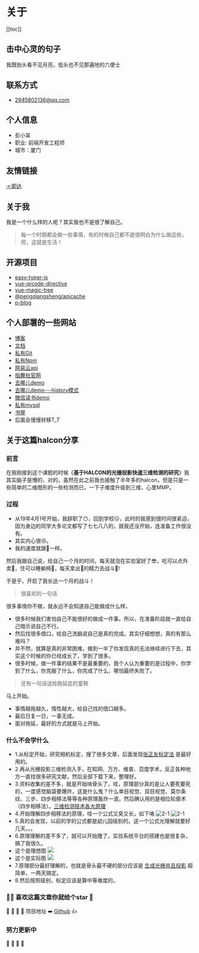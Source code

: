 # 关于

[[toc]]

## 击中心灵的句子 <Badge text="Hit"/>

<pqs-a-word>我既抬头看不见月亮，低头也不见那遍地的六便士</pqs-a-word>



## 联系方式
- [2945802136@qq.com](#联系方式)

## 个人信息

- 彭小呆
- 职业: 前端开发工程师
- 城市：厦门

## 友情链接

[☞即达](/contact.html)

## 关于我

我是一个什么样的人呢？其实我也不是很了解自己。
> 每一个时期都会做一些事情，有的时候自己都不是很明白为什么做这些，但，这就是生活！

## 开源项目
- [easy-typer-js](https://github.com/pengqiangsheng/easy-typer-js)
- [vue-qrcode-directive](https://github.com/pengqiangsheng/vue-qrcode-directive)
- [vue-magic-tree](https://github.com/pengqiangsheng/vue-magic-tree)
- [@pengqiangsheng/apicache](https://github.com/pengqiangsheng/apicache)
- [p-blog](https://github.com/pengqiangsheng/pblog)

## 个人部署的一些网站 <Badge text="失效QAQ" type="error"/>

- [博客](https://inner.ink)
- [文档](https://docs.inner.ink)
- [私有Git](https://git.inner.ink)
- [私有Npm](https://registry.inner.ink)
- [网易云api](https://api.inner.ink/) 
- [指舞社官网](https://fingerdancer.cn/) 
- [去哪儿demo](https://travel.inner.ink/) 
- [去哪儿demo---history模式](http://h.travel.inner.ink/) 
- [微信读书demo](https://book.inner.ink/) 
- [私有mysql](https://db.inner.ink/)
- [书屋](http://book.admin.inner.ink/)  
- 后面会慢慢转移T_T

## 关于这篇halcon分享

### 前言

在我刚接到这个课题的时候《**基于HALCON的光栅投影快速三维检测的研究**》我其实脑子是懵的，对的，虽然在此之前我也接触了半年多的halcon，但是只是一些简单的二维<Badge text="天堂" type="warn"/>图形的一些检测而已，一下子难度升级到三维<Badge text="地狱" type="error"/>，心里MMP。

### 过程

- 从19年4月1号开始，我辞职了:no_mouth:，回到学校:confounded:，此时的我感到很时间很紧迫，因为身边的同学大多论文都写了七七八八的，就我还没开始，连准备工作很没有。
- 其实内心很:cry:。
- 我的速度就跟:snail:一样。

然后我跟自己说，给自己一个月的时间，每天就泡在实验室好了:sunglasses:，吃可以点外卖:ghost:，住可以睡躺椅:jack_o_lantern:，每天拿出:100:的精力去战斗:rocket:!<Badge text="Fight++" type="error"/>


于是乎，开启了我长达一个月的战斗！

> 很喜欢的一句话

<pqs-a-word>很多事情你不做，就永远不会知道自己能做成什么样。</pqs-a-word>

- 很多时候我们害怕自己不能很好的做成一件事。所以，在准备阶段就一直给自己暗示说自己不行。
- 然后找很多借口，给自己洗脑说自己是真的完成。其实仔细想想，真的有那么难吗？
- 并不然，就算是真的非常困难，做到一半了你发现真的无法继续进行下去，其实这个时候的你已经成长了，学到了很多。
- 很多时候，做一件事的结果不是最重要的，我个人认为重要的是过程中，你学到了什么，你克服了什么，你完成了什么，哪怕最终失败了。

> 还有一句话送给拖延症的童鞋

<pqs-a-word>马上开始。</pqs-a-word>

- 事情越拖越久，惰性越大，给自己找的借口越多。
- 最后日复一日，一事无成。
- 面对拖延，最好的方式就是马上开始。

### 什么不会学什么

- 1.从标定开始，研究相机标定，搜了很多文章，后面发现[张正友标定法](https://blog.csdn.net/u010128736/article/details/52860364) <Badge text="推荐"/>是最好用的。
- 2.再从光栅投影三维检测入手，在知网、万方、维普、百度学术，反正各种地方一直找很多研究文献，然后全部下载下来，整理好。
- 3.资料收集的差不多，就是开始啃骨头了，哇，原理部分真的是让人要死要死的，一度感觉脑袋要爆炸，这是什么鬼？什么单目视觉、双目视觉、莫尔条纹、三步、四步相移法等等各种原理轰炸一波。然后确认用的是相位轮廓术（四步相移法）。[三维检测技术各大原理](./guide/principle.md) <Badge text="戳一戳" type="warn"/>
- 4.开始理解四步相移法的原理，哇一个公式又臭又长，如下咯
![2-1](./halcon/images/2-4.png) <Badge text="心态爆炸" type="error"/>
![2-1](./halcon/images/2-9.png) <Badge text="+1" type="error"/>
- 5.真的会发现，以前的学的公式都是幼儿园级别的。这一个公式光理解就要好几天。。。
- 6.原理理解的差不多了，就可以开始撸了，实验系统平台的搭建也是很复杂，搞了我很久。
- 这个是理想图
![](./halcon/images/3-1.png)
- 这个是实际图
![](./halcon/images/3-2.png)
- 7.原理部分最好理解的，也就是骨头最不硬的部分应该是 [生成光栅并且投影](./guide/raster-generation.md) <Badge text="戳一戳" type="warn"/> 超简单，一两天搞定。
- 8.然后按照级别，标定应该是算中等难度的。

### :tada::tada: 喜欢这篇文章你就给个star :star2:

:star2: :star2: :star2: :star2: 项目地址 :arrow_right: [Github](https://github.com/pengqiangsheng/halcon) :+1:

### 努力更新中 <Badge text="2019.12.23"/> 
:pig_nose:  :pig_nose:  :pig_nose:  :pig_nose:

